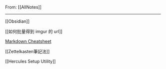 From: [[AllNotes]]

---

[[Obsidian]]

[[如何批量得到 imgur 的 url]]

[Markdown Cheatsheet](https://github.com/adam-p/markdown-here/wiki/Markdown-Cheatsheet)

[[Zettelkasten筆記法]]

[[Hercules Setup Utility]]